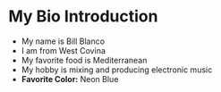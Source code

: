 # My Bio Introduction
- My name is Bill Blanco
- I am from West Covina
- My favorite food is Mediterranean 
- My hobby is mixing and producing electronic music
- **Favorite Color:** Neon Blue
